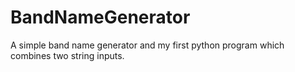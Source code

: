 # BandNameGenerator
A simple band name generator and my first python program which combines two string inputs.

